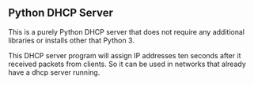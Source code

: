 Python DHCP Server
------------------

This is a purely Python DHCP server that does not require any additional libraries or installs other that Python 3.

This DHCP server program will assign IP addresses ten seconds after it received packets from clients. So it can be used in networks that already have a dhcp server running.


